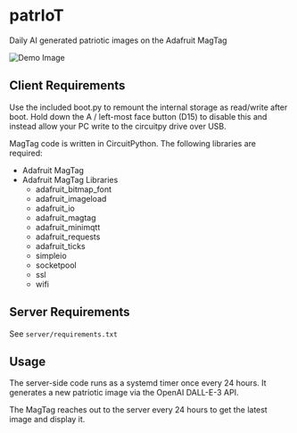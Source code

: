 # patrIoT

Daily AI generated patriotic images on the Adafruit MagTag

![Demo Image](demo.png)

## Client Requirements

Use the included boot.py to remount the internal storage as read/write after boot.
Hold down the A / left-most face button (D15) to disable this and instead allow your PC write to the circuitpy drive over USB.

MagTag code is written in CircuitPython. The following libraries are required:

- Adafruit MagTag
- Adafruit MagTag Libraries
  - adafruit_bitmap_font
  - adafruit_imageload
  - adafruit_io
  - adafruit_magtag
  - adafruit_minimqtt
  - adafruit_requests
  - adafruit_ticks
  - simpleio
  - socketpool
  - ssl
  - wifi

## Server Requirements

See `server/requirements.txt`

## Usage

The server-side code runs as a systemd timer once every 24 hours. It generates a new patriotic image via the OpenAI DALL-E-3 API.

The MagTag reaches out to the server every 24 hours to get the latest image and display it.

